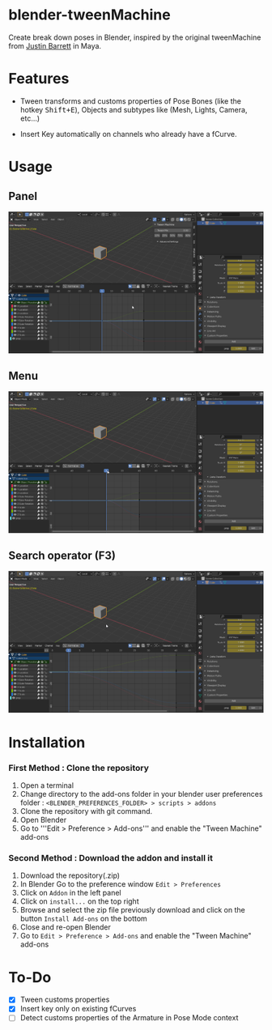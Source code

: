 # blender-tweenMachine
 Create break down poses in Blender,
 inspired by the original tweenMachine 
 from [Justin Barrett](http://www.justinsbarrett.com/) in Maya. 

# Features
- Tween transforms and customs properties of Pose Bones (like the hotkey <kbd>Shift+E</kbd>), Objects 
  and subtypes like (Mesh, Lights, Camera, etc...)
  
- Insert Key automatically on channels who already have a fCurve.

# Usage
## Panel
![blender-tweenMachine](docs/tween_panel.gif)
## Menu
![blender-tweenMachine](docs/tween_menu.gif)
## Search operator (F3)
![blender-tweenMachine](docs/tween_search_op.gif)

# Installation

### First Method : Clone the repository
1. Open a terminal
2. Change directory to the add-ons folder in your blender user preferences folder : 
   `<BLENDER_PREFERENCES_FOLDER> > scripts > addons`
3. Clone the repository with git command.
6. Open Blender
7. Go to '''Edit > Preference > Add-ons''' and enable the "Tween Machine" add-ons

### Second Method : Download the addon and install it
1. Download the repository(.zip)
2. In Blender Go to the preference window `Edit > Preferences`
3. Click on `Addon` in the left panel
4. Click on `install...` on the top right
5. Browse and select the zip file previously download
   and click on the button `Install Add-ons` on the bottom    
6. Close and re-open Blender
7. Go to `Edit > Preference > Add-ons` and enable the "Tween Machine" add-ons

# To-Do
- [X] Tween customs properties
- [X] Insert key only on existing fCurves
- [ ] Detect customs properties of the Armature in Pose Mode context
